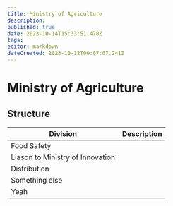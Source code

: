 ```yaml
---
title: Ministry of Agriculture
description: 
published: true
date: 2023-10-14T15:33:51.478Z
tags: 
editor: markdown
dateCreated: 2023-10-12T00:07:07.241Z
---
```


# Ministry of Agriculture





## Structure
| Division                         | Description |
|----------------------------------|-------------|
| Food Safety                      |             |
| Liason to Ministry of Innovation |             |
| Distribution                     |             |
| Something else                   |             |
| Yeah                             |             |